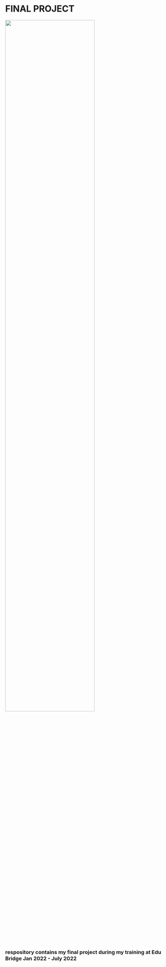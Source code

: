 <html>
<head>
   <h1>FINAL PROJECT</h1>
<body>
<img src="https://fiverr-res.cloudinary.com/images/q_auto,f_auto/gigs/115540227/original/a2ed779c3cb5a565f968ac0805ae254a1de809a4/do-your-engineering-final-year-project-diploma-or-degree.jpg" height="75%" width="75%" />
<h3> respository contains my final project during my training at Edu Bridge Jan 2022 - July 2022</h3>
</body>
</html>
